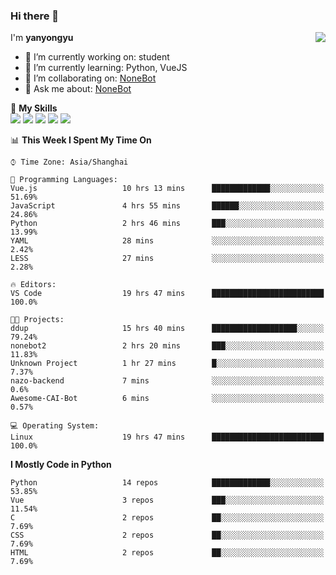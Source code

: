 ### Hi there 👋

<a href="#">
  <img align="right" src="https://github-readme-stats.vercel.app/api?username=yanyongyu&count_private=true&show_icons=true&bg_color=15,f2f7fd,E0EAFC" />
</a>

I'm **yanyongyu**

- 🔭 I’m currently working on: student
- 🌱 I’m currently learning: Python, VueJS
- 👯 I’m collaborating on: [NoneBot](https://github.com/nonebot)
- 💬 Ask me about: [NoneBot](https://github.com/nonebot)

🌟 **My Skills**  
![](https://img.shields.io/badge/-Python-3e74a2?style=flat-square&logo=Python&logoColor=fff)
![](https://img.shields.io/badge/-Vue-4fc08d?style=flat-square&logo=Vue.js&logoColor=fff)
![](https://img.shields.io/badge/-Node.js-339933?style=flat-square&logo=Node.js&logoColor=fff)
![](https://img.shields.io/badge/-Docker-2496ED?style=flat-square&logo=Docker&logoColor=fff)
![](https://img.shields.io/badge/-Linux-000000?style=flat-square&logo=Linux&logoColor=fff)

<!--START_SECTION:waka-->
📊 **This Week I Spent My Time On** 

```text
⌚︎ Time Zone: Asia/Shanghai

💬 Programming Languages: 
Vue.js                   10 hrs 13 mins      █████████████░░░░░░░░░░░░   51.69% 
JavaScript               4 hrs 55 mins       ██████░░░░░░░░░░░░░░░░░░░   24.86% 
Python                   2 hrs 46 mins       ███░░░░░░░░░░░░░░░░░░░░░░   13.99% 
YAML                     28 mins             ░░░░░░░░░░░░░░░░░░░░░░░░░   2.42% 
LESS                     27 mins             ░░░░░░░░░░░░░░░░░░░░░░░░░   2.28%

🔥 Editors: 
VS Code                  19 hrs 47 mins      █████████████████████████   100.0%

🐱‍💻 Projects: 
ddup                     15 hrs 40 mins      ███████████████████░░░░░░   79.24% 
nonebot2                 2 hrs 20 mins       ███░░░░░░░░░░░░░░░░░░░░░░   11.83% 
Unknown Project          1 hr 27 mins        █░░░░░░░░░░░░░░░░░░░░░░░░   7.37% 
nazo-backend             7 mins              ░░░░░░░░░░░░░░░░░░░░░░░░░   0.6% 
Awesome-CAI-Bot          6 mins              ░░░░░░░░░░░░░░░░░░░░░░░░░   0.57%

💻 Operating System: 
Linux                    19 hrs 47 mins      █████████████████████████   100.0%

```

**I Mostly Code in Python** 

```text
Python                   14 repos            █████████████░░░░░░░░░░░░   53.85% 
Vue                      3 repos             ███░░░░░░░░░░░░░░░░░░░░░░   11.54% 
C                        2 repos             ██░░░░░░░░░░░░░░░░░░░░░░░   7.69% 
CSS                      2 repos             ██░░░░░░░░░░░░░░░░░░░░░░░   7.69% 
HTML                     2 repos             ██░░░░░░░░░░░░░░░░░░░░░░░   7.69%

```



<!--END_SECTION:waka-->
